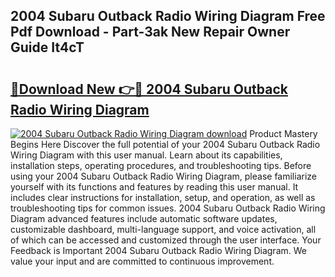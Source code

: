 ## 2004 Subaru Outback Radio Wiring Diagram Free Pdf Download - Part-3ak New Repair Owner Guide It4cT

# <h2><a href="http://dfhk45n.blite.top/?on=2004+Subaru+Outback+Radio+Wiring+Diagram">🔗Download New 👉🔴 2004 Subaru Outback Radio Wiring Diagram</a></h2>

[![2004 Subaru Outback Radio Wiring Diagram download](https://i.imgur.com/lujVjoI.png)](http://dfhk45n.blite.top/?on=2004+Subaru+Outback+Radio+Wiring+Diagram)
Product Mastery Begins Here Discover the full potential of your 2004 Subaru Outback Radio Wiring Diagram with this user manual. Learn about its capabilities, installation steps, operating procedures, and troubleshooting tips. Before using your 2004 Subaru Outback Radio Wiring Diagram, please familiarize yourself with its functions and features by reading this user manual. It includes clear instructions for installation, setup, and operation, as well as troubleshooting tips for common issues. 2004 Subaru Outback Radio Wiring Diagram advanced features include automatic software updates, customizable dashboard, multi-language support, and voice activation, all of which can be accessed and customized through the user interface. Your Feedback is Important 2004 Subaru Outback Radio Wiring Diagram. We value your input and are committed to continuous improvement.
